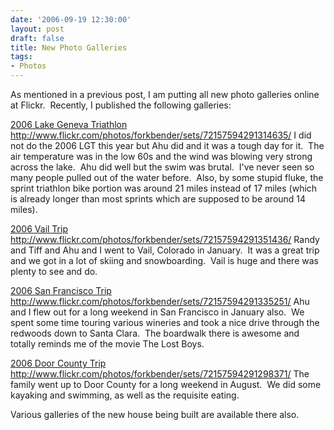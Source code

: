 ```yaml
---
date: '2006-09-19 12:30:00'
layout: post
draft: false
title: New Photo Galleries
tags:
- Photos
---
```


As mentioned in a previous post, I am putting all new photo galleries online at Flickr.  Recently, I published the following galleries:

[2006 Lake Geneva Triathlon](http://www.flickr.com/photos/forkbender/sets/72157594291314635/)
http://www.flickr.com/photos/forkbender/sets/72157594291314635/
I did not do the 2006 LGT this year but Ahu did and it was a tough day for it.  The air temperature was in the low 60s and the wind was blowing very strong across the lake.  Ahu did well but the swim was brutal.  I've never seen so many people pulled out of the water before.  Also, by some stupid fluke, the sprint triathlon bike portion was around 21 miles instead of 17 miles (which is already longer than most sprints which are supposed to be around 14 miles).

[2006 Vail Trip](http://www.flickr.com/photos/forkbender/sets/72157594291351436/)
http://www.flickr.com/photos/forkbender/sets/72157594291351436/
Randy and Tiff and Ahu and I went to Vail, Colorado in January.  It was a great trip and we got in a lot of skiing and snowboarding.  Vail is huge and there was plenty to see and do.

[2006 San Francisco Trip](http://www.flickr.com/photos/forkbender/sets/72157594291335251/)
http://www.flickr.com/photos/forkbender/sets/72157594291335251/
Ahu and I flew out for a long weekend in San Francisco in January also.  We spent some time touring various wineries and took a nice drive through the redwoods down to Santa Clara.  The boardwalk there is awesome and totally reminds me of the movie The Lost Boys.

[2006 Door County Trip](http://www.flickr.com/photos/forkbender/sets/72157594291298371/)
http://www.flickr.com/photos/forkbender/sets/72157594291298371/
The family went up to Door County for a long weekend in August.  We did some kayaking and swimming, as well as the requisite eating.

Various galleries of the new house being built are available there also.
